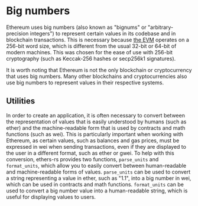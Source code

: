 # Big numbers
Ethereum uses big numbers (also known as "bignums" or "arbitrary-precision integers") to represent certain values in its codebase and in blockchain transactions. This is necessary because [the EVM](https://ethereum.org/en/developers/docs/evm) operates on a 256-bit word size, which is different from the usual 32-bit or 64-bit of modern machines. This was chosen for the ease of use with 256-bit cryptography (such as Keccak-256 hashes or secp256k1 signatures).

It is worth noting that Ethereum is not the only blockchain or cryptocurrency that uses big numbers. Many other blockchains and cryptocurrencies also use big numbers to represent values in their respective systems.

## Utilities
In order to create an application, it is often necessary to convert between the representation of values that is easily understood by humans (such as ether) and the machine-readable form that is used by contracts and math functions (such as wei). This is particularly important when working with Ethereum, as certain values, such as balances and gas prices, must be expressed in wei when sending transactions, even if they are displayed to the user in a different format, such as ether or gwei. To help with this conversion, ethers-rs provides two functions, `parse_units` and `format_units`, which allow you to easily convert between human-readable and machine-readable forms of values. `parse_units` can be used to convert a string representing a value in ether, such as "1.1", into a big number in wei, which can be used in contracts and math functions. `format_units` can be used to convert a big number value into a human-readable string, which is useful for displaying values to users.
